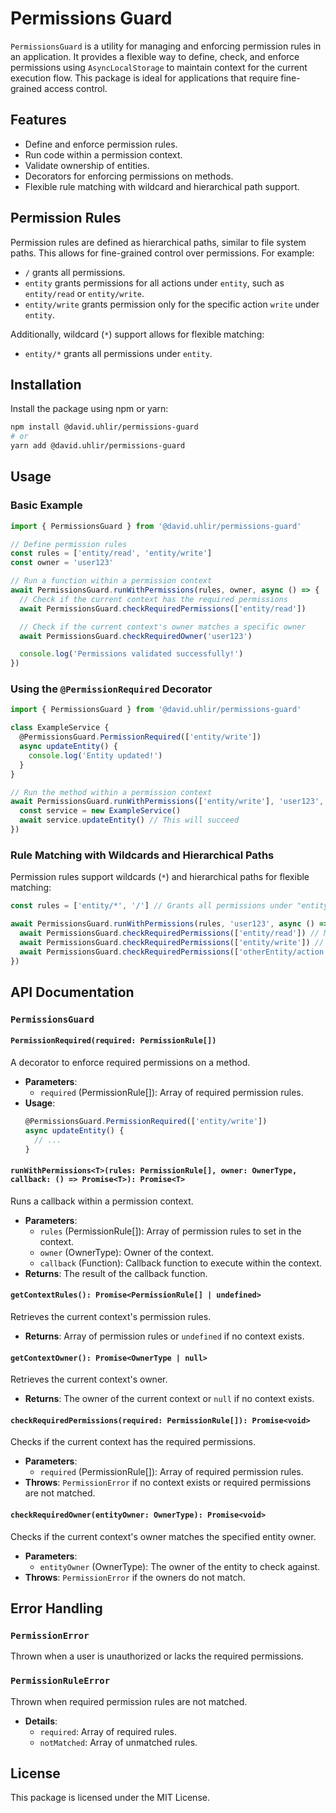 # Permissions Guard

`PermissionsGuard` is a utility for managing and enforcing permission rules in an application. It provides a flexible way to define, check, and enforce permissions using `AsyncLocalStorage` to maintain context for the current execution flow. This package is ideal for applications that require fine-grained access control.

## Features

- Define and enforce permission rules.
- Run code within a permission context.
- Validate ownership of entities.
- Decorators for enforcing permissions on methods.
- Flexible rule matching with wildcard and hierarchical path support.

## Permission Rules

Permission rules are defined as hierarchical paths, similar to file system paths. This allows for fine-grained control over permissions. For example:

- `/` grants all permissions.
- `entity` grants permissions for all actions under `entity`, such as `entity/read` or `entity/write`.
- `entity/write` grants permission only for the specific action `write` under `entity`.

Additionally, wildcard (`*`) support allows for flexible matching:

- `entity/*` grants all permissions under `entity`.

## Installation

Install the package using npm or yarn:

```bash
npm install @david.uhlir/permissions-guard
# or
yarn add @david.uhlir/permissions-guard
```

## Usage

### Basic Example

```typescript
import { PermissionsGuard } from '@david.uhlir/permissions-guard'

// Define permission rules
const rules = ['entity/read', 'entity/write']
const owner = 'user123'

// Run a function within a permission context
await PermissionsGuard.runWithPermissions(rules, owner, async () => {
  // Check if the current context has the required permissions
  await PermissionsGuard.checkRequiredPermissions(['entity/read'])

  // Check if the current context's owner matches a specific owner
  await PermissionsGuard.checkRequiredOwner('user123')

  console.log('Permissions validated successfully!')
})
```

### Using the `@PermissionRequired` Decorator

```typescript
import { PermissionsGuard } from '@david.uhlir/permissions-guard'

class ExampleService {
  @PermissionsGuard.PermissionRequired(['entity/write'])
  async updateEntity() {
    console.log('Entity updated!')
  }
}

// Run the method within a permission context
await PermissionsGuard.runWithPermissions(['entity/write'], 'user123', async () => {
  const service = new ExampleService()
  await service.updateEntity() // This will succeed
})
```

### Rule Matching with Wildcards and Hierarchical Paths

Permission rules support wildcards (`*`) and hierarchical paths for flexible matching:

```typescript
const rules = ['entity/*', '/'] // Grants all permissions under "entity" and everything globally

await PermissionsGuard.runWithPermissions(rules, 'user123', async () => {
  await PermissionsGuard.checkRequiredPermissions(['entity/read']) // Matches
  await PermissionsGuard.checkRequiredPermissions(['entity/write']) // Matches
  await PermissionsGuard.checkRequiredPermissions(['otherEntity/action']) // Matches because of "/"
})
```

## API Documentation

### `PermissionsGuard`

#### `PermissionRequired(required: PermissionRule[])`

A decorator to enforce required permissions on a method.

- **Parameters**:
  - `required` (PermissionRule[]): Array of required permission rules.
- **Usage**:
  ```typescript
  @PermissionsGuard.PermissionRequired(['entity/write'])
  async updateEntity() {
    // ...
  }
  ```

#### `runWithPermissions<T>(rules: PermissionRule[], owner: OwnerType, callback: () => Promise<T>): Promise<T>`

Runs a callback within a permission context.

- **Parameters**:
  - `rules` (PermissionRule[]): Array of permission rules to set in the context.
  - `owner` (OwnerType): Owner of the context.
  - `callback` (Function): Callback function to execute within the context.
- **Returns**: The result of the callback function.

#### `getContextRules(): Promise<PermissionRule[] | undefined>`

Retrieves the current context's permission rules.

- **Returns**: Array of permission rules or `undefined` if no context exists.

#### `getContextOwner(): Promise<OwnerType | null>`

Retrieves the current context's owner.

- **Returns**: The owner of the current context or `null` if no context exists.

#### `checkRequiredPermissions(required: PermissionRule[]): Promise<void>`

Checks if the current context has the required permissions.

- **Parameters**:
  - `required` (PermissionRule[]): Array of required permission rules.
- **Throws**: `PermissionError` if no context exists or required permissions are not matched.

#### `checkRequiredOwner(entityOwner: OwnerType): Promise<void>`

Checks if the current context's owner matches the specified entity owner.

- **Parameters**:
  - `entityOwner` (OwnerType): The owner of the entity to check against.
- **Throws**: `PermissionError` if the owners do not match.

## Error Handling

### `PermissionError`

Thrown when a user is unauthorized or lacks the required permissions.

### `PermissionRuleError`

Thrown when required permission rules are not matched.

- **Details**:
  - `required`: Array of required rules.
  - `notMatched`: Array of unmatched rules.

## License

This package is licensed under the MIT License.
